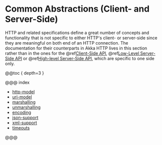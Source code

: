 # Common Abstractions (Client- and Server-Side)

HTTP and related specifications define a great number of concepts and functionality that is not specific to either
HTTP's client- or server-side since they are meaningful on both end of an HTTP connection.
The documentation for their counterparts in Akka HTTP lives in this section rather than in the ones for the
@ref[Client-Side API](../client-side/index.md), @ref[Low-Level Server-Side API](../../../scala/http/server-side/low-level-api.md) or @ref[High-level Server-Side API](../routing-dsl/index.md),
which are specific to one side only.

@@toc { depth=3 }

@@@ index

* [http-model](http-model.md)
* [uri-model](uri-model.md)
* [marshalling](marshalling.md)
* [unmarshalling](unmarshalling.md)
* [encoding](encoding.md)
* [json-support](json-support.md)
* [xml-support](xml-support.md)
* [timeouts](timeouts.md)

@@@
